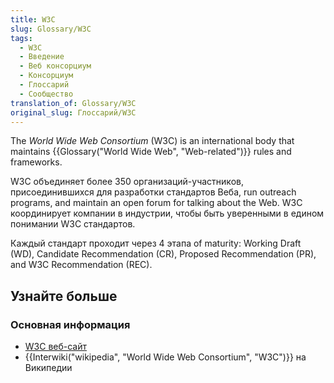 ```yaml
---
title: W3C
slug: Glossary/W3C
tags:
  - W3C
  - Введение
  - Веб консорциум
  - Консорциум
  - Глоссарий
  - Сообщество
translation_of: Glossary/W3C
original_slug: Глоссарий/W3C
---
```


The _World Wide Web Consortium_ (W3C) is an international body that maintains {{Glossary("World Wide Web", "Web-related")}} rules and frameworks.

W3C объединяет более 350 организаций-участников, присоединившихся для разработки стандартов Веба, run outreach programs, and maintain an open forum for talking about the Web. W3C координирует компании в индустрии, чтобы быть уверенными в едином понимании W3C стандартов.

Каждый стандарт проходит через 4 этапа of maturity: Working Draft (WD), Candidate Recommendation (CR), Proposed Recommendation (PR), and W3C Recommendation (REC).

## Узнайте больше

### Основная информация

- [W3C веб-сайт](http://www.w3.org/)
- {{Interwiki("wikipedia", "World Wide Web Consortium", "W3C")}} на Википедии

